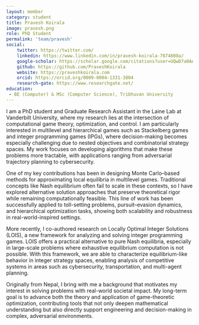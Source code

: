 ```yaml
---
layout: member
category: student
title: Pravesh Koirala
image: pravesh.png
role: PhD Student
permalink: 'team/pravesh'
social:
    twitter: https://twitter.com/
    linkedin: https://www.linkedin.com/in/pravesh-koirala-7874808a/
    google-scholar: https://scholar.google.com/citations?user=UQwD7a0AAAAJ&hl=en&oi=ao
    github: https://github.com/PraveshKoirala
    website: https://praveshkoirala.com
    orcid: https://orcid.org/0009-0004-1331-3804
    research-gate: https://www.researchgate.net/
education:
 - BE (Computer) & MSc (Computer Science), Tribhuvan University
---
```


I am a PhD student and Graduate Research Assistant in the Laine Lab at Vanderbilt University, where my research lies at the intersection of computational game theory, optimization, and control. I am particularly interested in multilevel and hierarchical games such as Stackelberg games and integer programming games (IPGs), where decision-making becomes especially challenging due to nested objectives and combinatorial strategy spaces. My work focuses on developing algorithms that make these problems more tractable, with applications ranging from adversarial trajectory planning to cybersecurity.

One of my key contributions has been in designing Monte Carlo–based methods for approximating local equilibria in multilevel games. Traditional concepts like Nash equilibrium often fail to scale in these contexts, so I have explored alternative solution approaches that preserve theoretical rigor while remaining computationally feasible. This line of work has been successfully applied to toll-setting problems, pursuit–evasion dynamics, and hierarchical optimization tasks, showing both scalability and robustness in real-world-inspired settings.

More recently, I co-authored research on Locally Optimal Integer Solutions (LOIS), a new framework for analyzing and solving integer programming games. LOIS offers a practical alternative to pure Nash equilibria, especially in large-scale problems where exhaustive equilibrium computation is not possible. With this framework, we are able to characterize equilibrium-like behavior in integer strategy spaces, enabling analysis of competitive systems in areas such as cybersecurity, transportation, and multi-agent planning.

Originally from Nepal, I bring with me a background that motivates my interest in solving problems with real-world societal impact. My long-term goal is to advance both the theory and application of game-theoretic optimization, contributing tools that not only deepen mathematical understanding but also directly support engineering and decision-making in complex, adversarial environments.